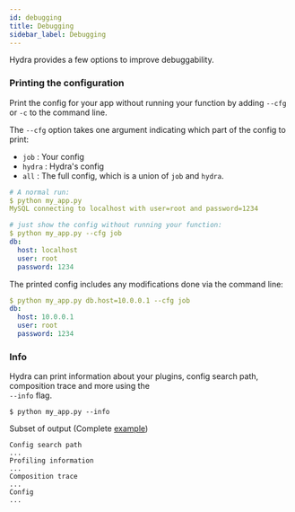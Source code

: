 ```yaml
---
id: debugging
title: Debugging
sidebar_label: Debugging
---
```

Hydra provides a few options to improve debuggability.

### Printing the configuration
Print the config for your app without running your function by adding `--cfg` or `-c` to the command line.

The `--cfg` option takes one argument indicating which part of the config to print:
* `job` : Your config
* `hydra` : Hydra's config
* `all` : The full config, which is a union of `job` and `hydra`.

```yaml
# A normal run:
$ python my_app.py
MySQL connecting to localhost with user=root and password=1234

# just show the config without running your function:
$ python my_app.py --cfg job
db:
  host: localhost
  user: root
  password: 1234
```
The printed config includes any modifications done via the command line:
```yaml {3}
$ python my_app.py db.host=10.0.0.1 --cfg job
db:
  host: 10.0.0.1
  user: root
  password: 1234
```

### Info
Hydra can print information about your plugins, config search path, composition trace and more using the  
`--info` flag.
```text
$ python my_app.py --info
```

Subset of output (Complete [example](http://paste.ubuntu.com/p/JWh2cKgGtD/))
```commandline
Config search path
...
Profiling information
...
Composition trace
...
Config
...
```


